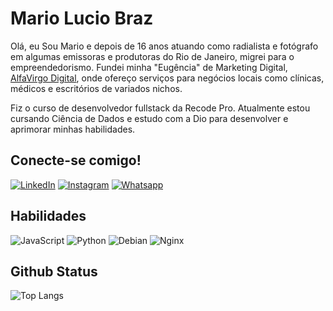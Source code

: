 # Mario Lucio Braz
Olá, eu Sou Mario e depois de 16 anos atuando como radialista e fotógrafo em algumas emissoras e produtoras do Rio de Janeiro, migrei para o empreendedorismo. Fundei minha "Eugência" de Marketing Digital, <a href="https://alfavirgo.com.br">AlfaVirgo Digital</a>, onde ofereço serviços para negócios locais como clínicas, médicos e escritórios de variados nichos.

Fiz o curso de desenvolvedor fullstack da Recode Pro. Atualmente estou cursando Ciência de Dados e estudo com a Dio para desenvolver e aprimorar minhas habilidades.

## Conecte-se comigo!
[![LinkedIn](https://img.shields.io/badge/LinkedIn-0077B5?style=for-the-badge&logo=linkedin&logoColor=white)](https://www.linkedin.com/in/mario-braz-a50174269/)
[![Instagram](https://img.shields.io/badge/Instagram-E4405F?style=for-the-badge&logo=instagram&logoColor=white)](https://www.instagram.com/alfavirgo.digital/)
[![Whatsapp](https://img.shields.io/badge/WhatsApp-25D366?style=for-the-badge&logo=whatsapp&logoColor=white)](https://wa.me/5521982632022/)

## Habilidades
![JavaScript](https://img.shields.io/badge/JavaScript-323330?style=for-the-badge&logo=javascript&logoColor=F7DF1E)
![Python](https://img.shields.io/badge/python-3670A0?style=for-the-badge&logo=python&logoColor=ffdd54)
![Debian](https://img.shields.io/badge/Debian-D70A53?style=for-the-badge&logo=debian&logoColor=white)
![Nginx](https://img.shields.io/badge/Nginx-009639?style=for-the-badge&logo=nginx&logoColor=white)

## Github Status

![Top Langs](https://github-readme-stats-git-masterrstaa-rickstaa.vercel.app/api/top-langs/?username=marioluciobraz&layout=compact&bg_color=000&border_color=30A3DC&title_color=E94D5F&text_color=FFF)
